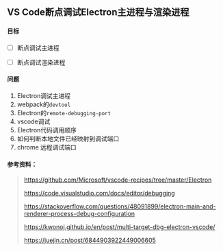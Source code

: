 ## VS Code断点调试Electron主进程与渲染进程

#### 目标

- [ ] 断点调试主进程

- [ ] 断点调试渲染进程

#### 问题

1. Electron调试主进程
2. webpack的`devtool`
3. Electron的`remote-debugging-port`
4. vscode调试
5. Electron代码调用顺序
6. 如何判断本地文件已经映射到调试端口
7. chrome 远程调试端口

#### 参考资料：

> https://github.com/Microsoft/vscode-recipes/tree/master/Electron
>
> https://code.visualstudio.com/docs/editor/debugging
>
> https://stackoverflow.com/questions/48091899/electron-main-and-renderer-process-debug-configuration
>
> https://kwonoj.github.io/en/post/multi-target-dbg-electron-vscode/
>
> https://juejin.cn/post/6844903922449006605